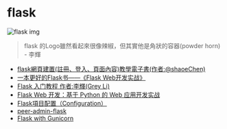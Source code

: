 # flask
![flask img](https://flask.palletsprojects.com/en/2.2.x/_images/flask-logo.png)

> flask 的Logo雖然看起來很像辣椒，但其實他是角狀的容器(powder horn)  
>\- 李輝

- [flask網頁建置(註冊、登入、頁面內容)教學電子書(作者:@shaoeChen)](https://hackmd.io/@shaoeChen/HJiZtEngG/https%3A%2F%2Fhackmd.io%2Fs%2FrkgXYoBeG)
- [一本更好的Flask书——《Flask Web开发实战》](https://zhuanlan.zhihu.com/p/29907260)
- [Flask 入门教程 作者:李輝(Grey Li)](https://tutorial.helloflask.com/)
- [Flask Web 开发：基于 Python 的 Web 应用开发实战](https://l1nwatch.gitbook.io/flask-web-python-web/)
- [Flask項目配置（Configuration）
](https://zhuanlan.zhihu.com/p/24055329)
- [peer-admin-flask](https://gitee.com/pear-admin/pear-admin-flask)
- [Flask with Gunicorn](https://sean22492249.medium.com/flask-with-gunicorn-9a37bca29227)